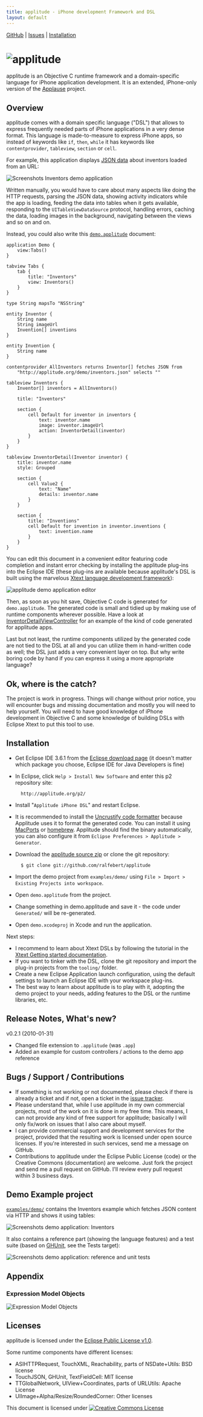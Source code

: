 ```yaml
---
title: applitude - iPhone development Framework and DSL
layout: default
---
```


[GitHub](https://github.com/ralfebert/applitude/) |
[Issues](http://ralfebert.lighthouseapp.com/projects/67904/) |
[Installation](#installation)

# ![applitude](applitude.png)

applitude is an Objective C runtime framework and a domain-specific language for iPhone application development. It is an extended, iPhone-only version of the [Applause](http://code.google.com/p/applause/) project.


## Overview

applitude comes with a domain specific language ("DSL") that allows to express frequently needed parts of iPhone applications in a very dense format. This language is made-to-measure to express iPhone apps, so instead of keywords like `if`, `then`, `while` it has keywords like `contentprovider`, `tableview`, `section` or `cell`.

For example, this application displays [JSON data](http://applitude.org/demo/inventors.json) about inventors loaded from an URL:

![Screenshots Inventors demo application](demo.png)

Written manually, you would have to care about many aspects like doing the HTTP requests, parsing the JSON data, showing activity indicators while the app is loading, feeding the data into tables when it gets available, responding to the `UITableViewDataSource` protocol, handling errors, caching the data, loading images in the background, navigating between the views and so on and on.

Instead, you could also write this [`demo.applitude`](https://github.com/ralfebert/applitude/blob/master/examples/demo/demo.applitude) document:

	application Demo {
		view:Tabs()
	}

	tabview Tabs {
		tab {
			title: "Inventors"
			view: Inventors()
		}
	}

	type String mapsTo "NSString"

	entity Inventor {
		String name
		String imageUrl
		Invention[] inventions
	}

	entity Invention {
		String name
	}

	contentprovider AllInventors returns Inventor[] fetches JSON from
		"http://applitude.org/demo/inventors.json" selects ""

	tableview Inventors {
		Inventor[] inventors = AllInventors()

		title: "Inventors"

		section {
			cell Default for inventor in inventors {
				text: inventor.name
				image: inventor.imageUrl
				action: InventorDetail(inventor)
			}
		}
	}

	tableview InventorDetail(Inventor inventor) {
		title: inventor.name
		style: Grouped

		section {
			cell Value2 {
				text: "Name"
				details: inventor.name
			}
		}

		section {
			title: "Inventions"
			cell Default for invention in inventor.inventions {
				text: invention.name
			}
		}
	}

You can edit this document in a convenient editor featuring code completion and instant error checking by installing the applitude plug-ins into the Eclipse IDE (these plug-ins are available because applitude's DSL is built using the marvelous [Xtext language development framework](http://www.eclipse.org/Xtext/)):

![applitude demo application editor](demo_ide.png)

Then, as soon as you hit save, Objective C code is generated for `demo.applitude`. The generated code is small and tidied up by making use of runtime components wherever possible. Have a look at [InventorDetailViewController](https://github.com/ralfebert/applitude/blob/master/examples/demo/Generated/InventorDetailViewController.m) for an example of the kind of code generated for applitude apps.

Last but not least, the runtime components utilized by the generated code are not tied to the DSL at all and you can utilize them in hand-written code as well; the DSL just adds a very convenient layer on top. But why write boring code by hand if you can express it using a more appropriate language?

## Ok, where is the catch?

The project is work in progress. Things will change without prior notice, you will encounter bugs and missing documentation and mostly you will need to help yourself. You will need to have good knowledge of iPhone development in Objective C and some knowledge of building DSLs with Eclipse Xtext to put this tool to use.

<a name="installation"> </a>

## Installation

* Get Eclipse IDE 3.6.1 from the [Eclipse download page](http://www.eclipse.org/downloads/) (it doesn't matter which package you choose, Eclipse IDE for Java Developers is fine)
* In Eclipse, click `Help > Install New Software` and enter this p2 repository site:

		http://applitude.org/p2/

* Install "`Applitude iPhone DSL`" and restart Eclipse.
* It is recommended to install the [Uncrustify code formatter](http://uncrustify.sourceforge.net/) because Applitude uses it to format the generated code. You can install it using [MacPorts](http://www.macports.org/) or [homebrew](http://mxcl.github.com/homebrew/). Applitude should find the binary automatically, you can also configure it from `Eclipse Preferences > Applitude > Generator`.
* Download the [applitude source zip](https://github.com/ralfebert/applitude/zipball/master) or clone the git repository:

		$ git clone git://github.com/ralfebert/applitude

* Import the demo project from `examples/demo/` using `File > Import > Existing Projects into workspace`.
* Open `demo.applitude` from the project.
* Change something in demo.applitude and save it - the code under `Generated/` will be re-generated.
* Open `demo.xcodeproj` in Xcode and run the application.

Next steps:

* I recommend to learn about Xtext DSLs by following the tutorial in the [Xtext Getting started documentation](http://www.eclipse.org/Xtext/documentation/).
* If you want to tinker with the DSL, clone the git repository and import the plug-in projects from the `tooling/` folder.
* Create a new Eclipse Application launch configuration, using the default settings to launch an Eclipse IDE with your workspace plug-ins.
* The best way to learn about applitude is to play with it, adopting the demo project to your needs, adding features to the DSL or the runtime libraries, etc.

## Release Notes, What's new?

v0.2.1 (2010-01-31)

* Changed file extension to `.applitude` (was `.app`)
* Added an example for custom controllers / actions to the demo app reference

## Bugs / Support / Contributions

* If something is not working or not documented, please check if there is already a ticket and if not, open a ticket in the [issue tracker](http://ralfebert.lighthouseapp.com/projects/67904).
* Please understand that, while I use applitude in my own commercial projects, most of the work on it is done in my free time. This means, I can not provide any kind of free support for applitude; basically I will only fix/work on issues that I also care about myself.
* I can provide commercial support and development services for the project, provided that the resulting work is licensed under open source licenses. If you're interested in such services, send me a message on GitHub.
* Contributions to applitude under the Eclipse Public License (code) or the Creative Commons (documentation) are welcome. Just fork the project and send me a pull request on GitHub. I'll review every pull request within 3 business days.

## Demo Example project

[`examples/demo/`](https://github.com/ralfebert/applitude/tree/master/examples/demo) contains the Inventors example which fetches JSON content via HTTP and shows it using tables:

![Screenshots demo application: Inventors](demo.png)

It also contains a reference part (showing the language features) and a test suite (based on [GHUnit](https://github.com/gabriel/gh-unit/), see the Tests target):

![Screenshots demo application: reference and unit tests](demo_reference.png)




## Appendix

### Expression Model Objects

<a name="model_expressions"> </a>

![Expression Model Objects](reference_expressions.png)

## Licenses

applitude is licensed under the [Eclipse Public License v1.0](http://www.eclipse.org/legal/epl-v10.html).

Some runtime components have different licenses:

* ASIHTTPRequest, TouchXML, Reachability, parts of NSDate+Utils: BSD license
* TouchJSON, GHUnit, TextFieldCell: MIT license
* TTGlobalNetwork, UIView+Coordinates, parts of URLUtils: Apache License
* UIImage+Alpha/Resize/RoundedCorner: Other licenses

This document is licensed under <a rel="license" href="http://creativecommons.org/licenses/by-sa/3.0/"><img alt="Creative Commons License" style="border-width:0" src="http://i.creativecommons.org/l/by-sa/3.0/80x15.png" /></a>

